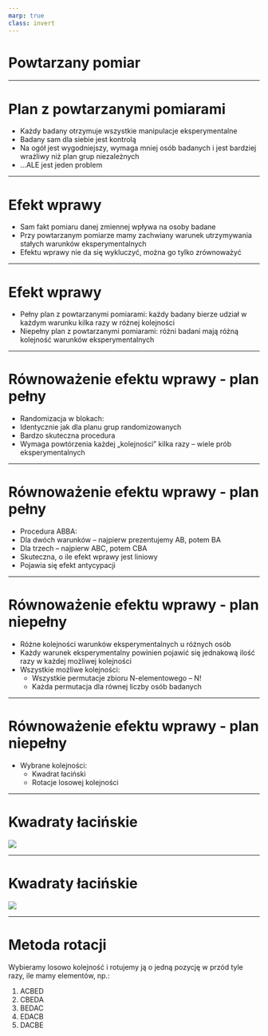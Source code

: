 ```yaml
---
marp: true
class: invert
---
```


# Powtarzany pomiar

---

#  Plan z powtarzanymi pomiarami

* Każdy badany otrzymuje wszystkie manipulacje eksperymentalne
* Badany sam dla siebie jest kontrolą
* Na ogół jest wygodniejszy, wymaga mniej osób badanych i jest bardziej wrażliwy niż plan grup niezależnych
* ...ALE jest jeden problem

---

#  Efekt wprawy

* Sam fakt pomiaru danej zmiennej wpływa na osoby badane
* Przy powtarzanym pomiarze mamy zachwiany warunek utrzymywania stałych warunków eksperymentalnych
* Efektu wprawy nie da się wykluczyć, można go tylko zrównoważyć

---

#  Efekt wprawy

* Pełny plan z powtarzanymi pomiarami: każdy badany bierze udział w każdym warunku kilka razy w różnej kolejności
* Niepełny plan z powtarzanymi pomiarami: różni badani mają różną kolejność warunków eksperymentalnych

---

#  Równoważenie efektu wprawy - plan pełny

* Randomizacja w blokach:
* Identycznie jak dla planu grup randomizowanych
* Bardzo skuteczna procedura
* Wymaga powtórzenia każdej „kolejności” kilka razy – wiele prób eksperymentalnych

---

#  Równoważenie efektu wprawy - plan pełny

* Procedura ABBA:
* Dla dwóch warunków – najpierw prezentujemy AB, potem BA
* Dla trzech – najpierw ABC, potem CBA
* Skuteczna, o ile efekt wprawy jest liniowy 
* Pojawia się efekt antycypacji

---

#  Równoważenie efektu wprawy - plan niepełny

* Różne kolejności warunków eksperymentalnych u różnych osób
* Każdy warunek eksperymentalny powinien pojawić się jednakową ilość razy w każdej możliwej kolejności
* Wszystkie możliwe kolejności:
    * Wszystkie permutacje zbioru N-elementowego – N!
    * Każda permutacja dla równej liczby osób badanych

---

#  Równoważenie efektu wprawy - plan niepełny

* Wybrane kolejności:
    * Kwadrat łaciński
    * Rotacje losowej kolejności
    

---

#  Kwadraty łacińskie

![](img/w04/latin3.png)

---

#  Kwadraty łacińskie

![](img/w04/latin4.png)

---

#  Metoda rotacji

Wybieramy losowo kolejność i rotujemy ją o jedną pozycję w przód tyle razy, ile mamy elementów, np.:

1. ACBED
2. CBEDA
3. BEDAC
4. EDACB
4. DACBE
